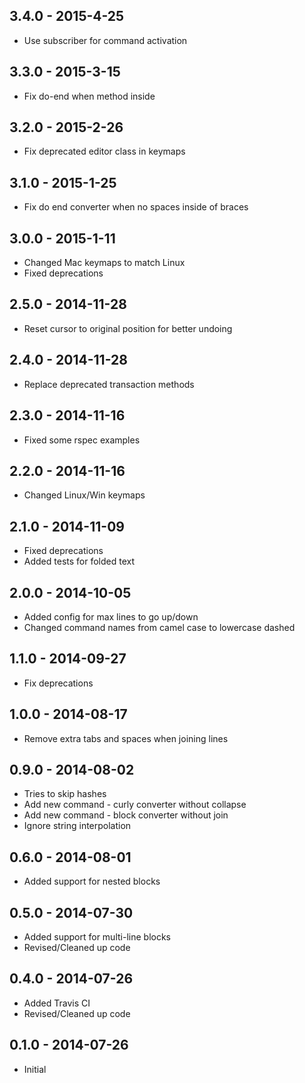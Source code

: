 ## 3.4.0 - 2015-4-25
* Use subscriber for command activation

## 3.3.0 - 2015-3-15
* Fix do-end when method inside

## 3.2.0 - 2015-2-26
* Fix deprecated editor class in keymaps

## 3.1.0 - 2015-1-25
* Fix do end converter when no spaces inside of braces

## 3.0.0 - 2015-1-11
* Changed Mac keymaps to match Linux
* Fixed deprecations

## 2.5.0 - 2014-11-28
* Reset cursor to original position for better undoing

## 2.4.0 - 2014-11-28
* Replace deprecated transaction methods

## 2.3.0 - 2014-11-16
* Fixed some rspec examples

## 2.2.0 - 2014-11-16
* Changed Linux/Win keymaps

## 2.1.0 - 2014-11-09
* Fixed deprecations
* Added tests for folded text

## 2.0.0 - 2014-10-05
* Added config for max lines to go up/down
* Changed command names from camel case to lowercase dashed

## 1.1.0 - 2014-09-27
* Fix deprecations

## 1.0.0 - 2014-08-17
* Remove extra tabs and spaces when joining lines

## 0.9.0 - 2014-08-02
* Tries to skip hashes
* Add new command - curly converter without collapse
* Add new command - block converter without join
* Ignore string interpolation

## 0.6.0 - 2014-08-01
* Added support for nested blocks

## 0.5.0 - 2014-07-30
* Added support for multi-line blocks
* Revised/Cleaned up code

## 0.4.0 - 2014-07-26
* Added Travis CI
* Revised/Cleaned up code

## 0.1.0 - 2014-07-26
* Initial
